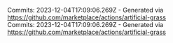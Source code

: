 Commits: 2023-12-04T17:09:06.269Z - Generated via https://github.com/marketplace/actions/artificial-grass
<br>
Commits: 2023-12-04T17:09:06.269Z - Generated via https://github.com/marketplace/actions/artificial-grass
<br>
